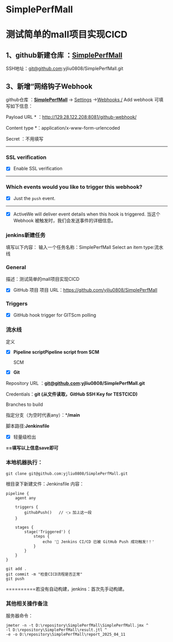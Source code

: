 # SimplePerfMall

# 测试简单的mall项目实现CICD



## 1、github新建仓库 ：**[SimplePerfMall](https://github.com/yjliu0808/SimplePerfMall)**

 SSH地址：git@github.com:yjliu0808/SimplePerfMall.git

## 3、新增“**网络钩子**Webhook

github仓库 ：**[SimplePerfMall](https://github.com/yjliu0808/SimplePerfMall)** -> [Settings](https://github.com/yjliu0808/SimplePerfMall/settings) ->[Webhooks /](https://github.com/yjliu0808/SimplePerfMall/settings/hooks) Add webhook
可填写如下信息：

Payload URL * ：http://129.28.122.208:8081/github-webhook/

Content type *：application/x-www-form-urlencoded

Secret ：不用填写

------

### SSL verification

- [x]  Enable SSL verification 

------

### **Which events would you like to trigger this webhook?**

- [x] Just the `push` event.

------

- [x] ActiveWe
   will deliver event details when this hook is triggered.
   当这个 Webhook 被触发时，我们会发送事件的详细信息。

### jenkins新建任务

填写以下内容：
输入一个任务名称：SimplePerfMall
Select an item type:流水线

### General

描述：测试简单的mall项目实现CICD

- [x] GitHub 项目
  项目 URL：https://github.com/yjliu0808/SimplePerfMall

### Triggers

- [x] GitHub hook trigger for GITScm polling

### 流水线

定义

- [x] **Pipeline scriptPipeline script from SCM**

  SCM

- [x] **Git**

Repository URL ：**git@github.com:yjliu0808/SimplePerfMall.git**
 

Credentials：**git (从文件读取，GitHub SSH Key for TESTCICD)**

Branches to build

指定分支（为空时代表any）：***/main**

脚本路径:**Jenkinsfile**

- [x] 轻量级检出

**==填写以上信息save即可**

### 本地机器执行：

```
git clone git@github.com:yjliu0808/SimplePerfMall.git
```

根目录下新建文件：Jenkinsfile
内容：

```
pipeline {
    agent any

    triggers {
        githubPush()   // 👈 加上这一段
    }

    stages {
        stage('Triggered') {
            steps {
                echo '🎉 Jenkins CI/CD 已被 GitHub Push 成功触发!！'
            }
        }
    }
}

```

```
git add .
git commit -m "检查CICD流程是否正常"
git push
```

==========若没有自动构建，jenkins：首次先手动构建。

### 其他相关操作备注

服务器命令：

```
jmeter -n -t D:\repository\SimplePerfMall\SimplePerfMall.jmx ^
-l D:\repository\SimplePerfMall\result.jtl ^
-e -o D:\repository\SimplePerfMall\report_2025_04_11

```

